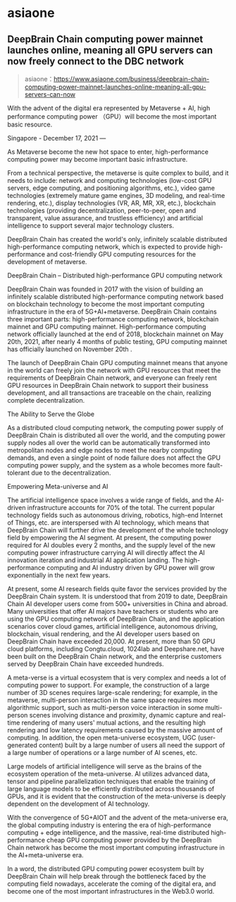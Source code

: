 # asiaone

## DeepBrain Chain computing power mainnet launches online, meaning all GPU servers can now freely connect to the DBC network

> asiaone：https://www.asiaone.com/business/deepbrain-chain-computing-power-mainnet-launches-online-meaning-all-gpu-servers-can-now

With the advent of the digital era represented by Metaverse + AI, high performance computing power （GPU）will become the most important basic resource.

Singapore - December 17, 2021 —

As Metaverse become the new hot space to enter, high-performance computing power may become important basic infrastructure.

From a technical perspective, the metaverse is quite complex to build, and it needs to include: network and computing technologies (low-cost GPU servers, edge computing, and positioning algorithms, etc.), video game technologies (extremely mature game engines, 3D modeling, and real-time rendering, etc.), display technologies (VR, AR, MR, XR, etc.), blockchain technologies (providing decentralization, peer-to-peer, open and transparent, value assurance, and trustless efficiency) and artificial intelligence to support several major technology clusters.

DeepBrain Chain has created the world's only, infinitely scalable distributed high-performance computing network, which is expected to provide high-performance and cost-friendly GPU computing resources for the development of metaverse.

DeepBrain Chain – Distributed high-performance GPU computing network

DeepBrain Chain was founded in 2017 with the vision of building an infinitely scalable distributed high-performance computing network based on blockchain technology to become the most important computing infrastructure in the era of 5G+AI+metaverse.
DeepBrain Chain contains three important parts: high-performance computing network, blockchain mainnet and GPU computing mainnet. High-performance computing network officially launched at the end of 2018, blockchain mainnet on May 20th, 2021, after nearly 4 months of public testing, GPU computing mainnet has officially launched on November 20th .

The launch of DeepBrain Chain GPU computing mainnet means that anyone in the world can freely join the network with GPU resources that meet the requirements of DeepBrain Chain network, and everyone can freely rent GPU resources in DeepBrain Chain network to support their business development, and all transactions are traceable on the chain, realizing complete decentralization.

The Ability to Serve the Globe

As a distributed cloud computing network, the computing power supply of DeepBrain Chain is distributed all over the world, and the computing power supply nodes all over the world can be automatically transformed into metropolitan nodes and edge nodes to meet the nearby computing demands, and even a single point of node failure does not affect the GPU computing power supply, and the system as a whole becomes more fault-tolerant due to the decentralization.

Empowering Meta-universe and AI

The artificial intelligence space involves a wide range of fields, and the AI-driven infrastructure accounts for 70% of the total. The current popular technology fields such as autonomous driving, robotics, high-end Internet of Things, etc. are interspersed with AI technology, which means that DeepBrain Chain will further drive the development of the whole technology field by empowering the AI segment. At present, the computing power required for AI doubles every 2 months, and the supply level of the new computing power infrastructure carrying AI will directly affect the AI innovation iteration and industrial AI application landing. The high-performance computing and AI industry driven by GPU power will grow exponentially in the next few years.

At present, some AI research fields quite favor the services provided by the DeepBrain Chain system. It is understood that from 2019 to date, DeepBrain Chain AI developer users come from 500+ universities in China and abroad. Many universities that offer AI majors have teachers or students who are using the GPU computing network of DeepBrain Chain, and the application scenarios cover cloud games, artificial intelligence, autonomous driving, blockchain, visual rendering, and the AI developer users based on DeepBrain Chain have exceeded 20,000. At present, more than 50 GPU cloud platforms, including Congtu.cloud, 1024lab and Deepshare.net, have been built on the DeepBrain Chain network, and the enterprise customers served by DeepBrain Chain have exceeded hundreds.

A meta-verse is a virtual ecosystem that is very complex and needs a lot of computing power to support. For example, the construction of a large number of 3D scenes requires large-scale rendering; for example, in the metaverse, multi-person interaction in the same space requires more algorithmic support, such as multi-person voice interaction in some multi-person scenes involving distance and proximity, dynamic capture and real-time rendering of many users' mutual actions, and the resulting high rendering and low latency requirements caused by the massive amount of computing. In addition, the open meta-universe ecosystem, UGC (user-generated content) built by a large number of users all need the support of a large number of operations or a large number of AI scenes, etc.

Large models of artificial intelligence will serve as the brains of the ecosystem operation of the meta-universe. AI utilizes advanced data, tensor and pipeline parallelization techniques that enable the training of large language models to be efficiently distributed across thousands of GPUs, and it is evident that the construction of the meta-universe is deeply dependent on the development of AI technology.

With the convergence of 5G+AIOT and the advent of the meta-universe era, the global computing industry is entering the era of high-performance computing + edge intelligence, and the massive, real-time distributed high-performance cheap GPU computing power provided by the DeepBrain Chain network has become the most important computing infrastructure in the AI+meta-universe era.

In a word, the distributed GPU computing power ecosystem built by DeepBrain Chain will help break through the bottleneck faced by the computing field nowadays, accelerate the coming of the digital era, and become one of the most important infrastructures in the Web3.0 world.
